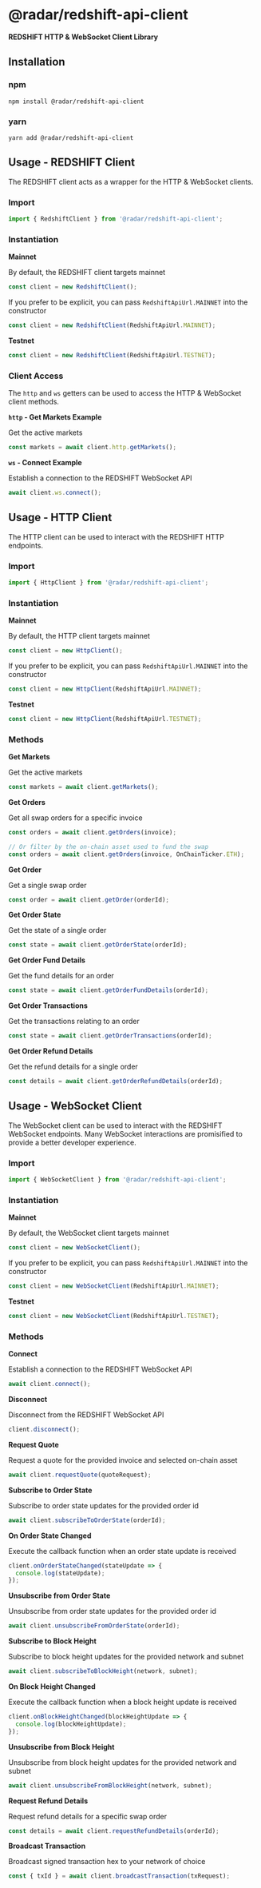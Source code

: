 # @radar/redshift-api-client
**REDSHIFT HTTP & WebSocket Client Library**

## Installation

### npm

```
npm install @radar/redshift-api-client
```

### yarn

```
yarn add @radar/redshift-api-client
```

## Usage - REDSHIFT Client

The REDSHIFT client acts as a wrapper for the HTTP & WebSocket clients.

### Import
```typescript
import { RedshiftClient } from '@radar/redshift-api-client';
```

### Instantiation

**Mainnet**

By default, the REDSHIFT client targets mainnet

```typescript
const client = new RedshiftClient();
```

If you prefer to be explicit, you can pass `RedshiftApiUrl.MAINNET` into the constructor

```typescript
const client = new RedshiftClient(RedshiftApiUrl.MAINNET);
```

**Testnet**

```typescript
const client = new RedshiftClient(RedshiftApiUrl.TESTNET);
```

### Client Access

The `http` and `ws` getters can be used to access the HTTP & WebSocket client methods.

**`http` - Get Markets Example**

Get the active markets

```typescript
const markets = await client.http.getMarkets();
```

**`ws` - Connect Example**

Establish a connection to the REDSHIFT WebSocket API

```typescript
await client.ws.connect();
```


## Usage - HTTP Client

The HTTP client can be used to interact with the REDSHIFT HTTP endpoints.

### Import
```typescript
import { HttpClient } from '@radar/redshift-api-client';
```

### Instantiation

**Mainnet**

By default, the HTTP client targets mainnet

```typescript
const client = new HttpClient();
```

If you prefer to be explicit, you can pass `RedshiftApiUrl.MAINNET` into the constructor

```typescript
const client = new HttpClient(RedshiftApiUrl.MAINNET);
```

**Testnet**

```typescript
const client = new HttpClient(RedshiftApiUrl.TESTNET);
```

### Methods

**Get Markets**

Get the active markets

```typescript
const markets = await client.getMarkets();
```

**Get Orders**

Get all swap orders for a specific invoice

```typescript
const orders = await client.getOrders(invoice);

// Or filter by the on-chain asset used to fund the swap
const orders = await client.getOrders(invoice, OnChainTicker.ETH);
```

**Get Order**

Get a single swap order

```typescript
const order = await client.getOrder(orderId);
```

**Get Order State**

Get the state of a single order

```typescript
const state = await client.getOrderState(orderId);
```

**Get Order Fund Details**

Get the fund details for an order

```typescript
const state = await client.getOrderFundDetails(orderId);
```

**Get Order Transactions**

Get the transactions relating to an order

```typescript
const state = await client.getOrderTransactions(orderId);
```

**Get Order Refund Details**

Get the refund details for a single order

```typescript
const details = await client.getOrderRefundDetails(orderId);
```

## Usage - WebSocket Client

The WebSocket client can be used to interact with the REDSHIFT WebSocket endpoints. Many WebSocket interactions are promisified to provide a better developer experience.

### Import
```typescript
import { WebSocketClient } from '@radar/redshift-api-client';
```

### Instantiation

**Mainnet**

By default, the WebSocket client targets mainnet

```typescript
const client = new WebSocketClient();
```

If you prefer to be explicit, you can pass `RedshiftApiUrl.MAINNET` into the constructor

```typescript
const client = new WebSocketClient(RedshiftApiUrl.MAINNET);
```

**Testnet**

```typescript
const client = new WebSocketClient(RedshiftApiUrl.TESTNET);
```

### Methods

**Connect**

Establish a connection to the REDSHIFT WebSocket API

```typescript
await client.connect();
```

**Disconnect**

Disconnect from the REDSHIFT WebSocket API

```typescript
client.disconnect();
```

**Request Quote**

Request a quote for the provided invoice and selected on-chain asset

```typescript
await client.requestQuote(quoteRequest);
```

**Subscribe to Order State**

Subscribe to order state updates for the provided order id

```typescript
await client.subscribeToOrderState(orderId);
```

**On Order State Changed**

Execute the callback function when an order state update is received

```typescript
client.onOrderStateChanged(stateUpdate => {
  console.log(stateUpdate);
});
```

**Unsubscribe from Order State**

Unsubscribe from order state updates for the provided order id

```typescript
await client.unsubscribeFromOrderState(orderId);
```

**Subscribe to Block Height**

Subscribe to block height updates for the provided network and subnet

```typescript
await client.subscribeToBlockHeight(network, subnet);
```

**On Block Height Changed**

Execute the callback function when a block height update is received

```typescript
client.onBlockHeightChanged(blockHeightUpdate => {
  console.log(blockHeightUpdate);
});
```

**Unsubscribe from Block Height**

Unsubscribe from block height updates for the provided network and subnet

```typescript
await client.unsubscribeFromBlockHeight(network, subnet);
```

**Request Refund Details**

Request refund details for a specific swap order

```typescript
const details = await client.requestRefundDetails(orderId);
```

**Broadcast Transaction**

Broadcast signed transaction hex to your network of choice

```typescript
const { txId } = await client.broadcastTransaction(txRequest);
```
